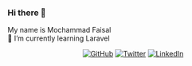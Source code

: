 ### Hi there 👋
My name is Mochammad Faisal
<br>
🌱 I’m currently learning Laravel


<p align="center">
	<a href="https://github.com/mocfaisal"><img src="https://img.shields.io/github/followers/mocfaisal.svg?label=GitHub&style=social" alt="GitHub"></a>
	<a href="https://twitter.com/mocfaisal"><img src="https://img.shields.io/twitter/follow/mocfaisal?label=Twitter&style=social" alt="Twitter"></a>
	<a href="https://www.linkedin.com/in/mocfaisal"><img src="https://img.shields.io/badge/LinkedIn--_.svg?style=social&logo=linkedin" alt="LinkedIn"></a>
</p>


<!--
**mocfaisal/mocfaisal** is a ✨ _special_ ✨ repository because its `README.md` (this file) appears on your GitHub profile.

Here are some ideas to get you started:

- 🔭 I’m currently working on ...
- 🌱 I’m currently learning ...
- 👯 I’m looking to collaborate on ...
- 🤔 I’m looking for help with ...
- 💬 Ask me about ...
- 📫 How to reach me: ...
- 😄 Pronouns: ...
- ⚡ Fun fact: ...
-->
